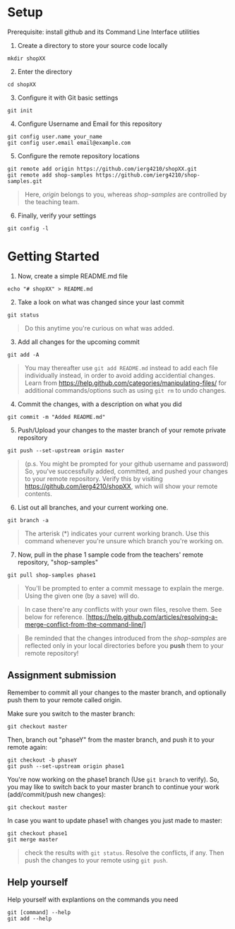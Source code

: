 # Setup

Prerequisite: install github and its Command Line Interface utilities

1. Create a directory to store your source code locally
```
mkdir shopXX
```

2. Enter the directory
```
cd shopXX
```

3. Configure it with Git basic settings
```
git init
```

4. Configure Username and Email for this repository 
```
git config user.name your_name
git config user.email email@example.com
```

5. Configure the remote repository locations
```
git remote add origin https://github.com/ierg4210/shopXX.git
git remote add shop-samples https://github.com/ierg4210/shop-samples.git
```
> Here, *origin* belongs to you, whereas *shop-samples* are controlled by the teaching team.

6. Finally, verify your settings
```
git config -l
```

# Getting Started

1. Now, create a simple README.md file
```
echo "# shopXX" > README.md
```

2. Take a look on what was changed since your last commit
```
git status
```
> Do this anytime you're curious on what was added. 

3. Add all changes for the upcoming commit
```
git add -A
```
> You may thereafter use ```git add README.md``` instead to add each file individually instead, in order to avoid adding accidential changes.
> Learn from https://help.github.com/categories/manipulating-files/ for additional commands/options such as using ```git rm``` to undo changes.

4. Commit the changes, with a description on what you did
```
git commit -m "Added README.md"
```

5. Push/Upload your changes to the master branch of your remote private repository
```
git push --set-upstream origin master
```
> (p.s. You might be prompted for your github username and password)
> So, you've successfully added, committed, and pushed your changes to your remote repository. Verify this by visiting https://github.com/ierg4210/shopXX, which will show your remote contents.

6. List out all branches, and your current working one.
```
git branch -a
```
> The arterisk (*) indicates your current working branch. Use this command whenever you're unsure which branch you're working on.

7. Now, pull in the phase 1 sample code from the teachers' remote repository, "shop-samples"
```
git pull shop-samples phase1
```
> You'll be prompted to enter a commit message to explain the merge. Using the given one (by a save) will do. 

> In case there're any conflicts with your own files, resolve them. See below for reference.
[https://help.github.com/articles/resolving-a-merge-conflict-from-the-command-line/]

> Be reminded that the changes introduced from the *shop-samples* are reflected only in your local directories before you **push** them to your remote repository!

## Assignment submission
Remember to commit all your changes to the master branch, and optionally push them to your remote called origin.

Make sure you switch to the master branch:
```
git checkout master
```
Then, branch out "phaseY" from the master branch, and push it to your remote again:
```
git checkout -b phaseY
git push --set-upstream origin phase1
```
You're now working on the phase1 branch (Use ```git branch``` to verify). So, you may like to switch back to your master branch to continue your work (add/commit/push new changes):
```
git checkout master
```
In case you want to update phase1 with changes you just made to master: 
```
git checkout phase1
git merge master
```
> check the results with ```git status```. Resolve the conflicts, if any. Then push the changes to your remote using ```git push```.

## Help yourself
Help yourself with explantions on the commands you need 
```
git [command] --help
git add --help
```

